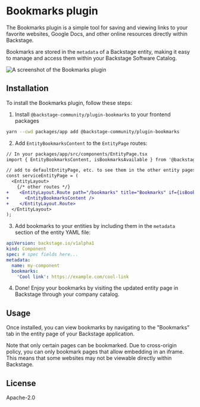 # Bookmarks plugin

The Bookmarks plugin is a simple tool for saving and viewing links to your favorite websites, Google Docs, and other online resources directly within Backstage.

Bookmarks are stored in the `metadata` of a Backstage entity, making it easy to manage and access them within your Backstage Software Catalog.

![A screenshot of the Bookmarks plugin](https://i.imgur.com/guMtiax.png)

## Installation

To install the Bookmarks plugin, follow these steps:

1. Install `@backstage-community/plugin-bookmarks` to your frontend packages

```bash
yarn --cwd packages/app add @backstage-community/plugin-bookmarks
```

2. Add `EntityBookmarksContent` to the `EntityPage` routes:

```diff
// In your packages/app/src/components/EntityPage.tsx
import { EntityBookmarksContent, isBookmarksAvailable } from '@backstage-community/plugin-bookmarks';

// add to defaultEntityPage, etc. to see them in the other entity pages
const serviceEntityPage = (
  <EntityLayout>
    {/* other routes */}
+    <EntityLayout.Route path="/bookmarks" title="Bookmarks" if={isBookmarksAvailable}>
+      <EntityBookmarksContent />
+    </EntityLayout.Route>
  </EntityLayout>
);
```

3. Add bookmarks to your entities by including them in the `metadata` section of the entity YAML file:

```yaml
apiVersion: backstage.io/v1alpha1
kind: Component
spec: # spec fields here...
metadata:
  name: my-component
  bookmarks:
    'Cool link': https://example.com/cool-link
```

4. Done! Enjoy your bookmarks by visiting the updated entity page in Backstage through your company catalog.

## Usage

Once installed, you can view bookmarks by navigating to the "Bookmarks" tab in the entity page of your Backstage application.

Note that only certain pages can be bookmarked. Due to cross-origin policy, you can only bookmark pages that allow embedding in an iframe. This means that some websites may not be viewable directly within Backstage.

## License

Apache-2.0
